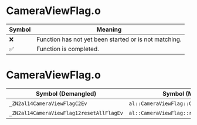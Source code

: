 # CameraViewFlag.o
| Symbol | Meaning 
| ------------- | ------------- 
| :x: | Function has not yet been started or is not matching. 
| :white_check_mark: | Function is completed. 


# CameraViewFlag.o
| Symbol (Demangled) | Symbol (Mangled) | Decompiled? |
| ------------- |  ------------- | ------------- |
| `_ZN2al14CameraViewFlagC2Ev` | `al::CameraViewFlag::CameraViewFlag(void)` | :white_check_mark: |
| `_ZN2al14CameraViewFlag12resetAllFlagEv` | `al::CameraViewFlag::resetAllFlag(void)` | :white_check_mark: |

